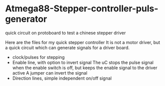 # Atmega88-Stepper-controller-puls-generator
quick circuit on protoboard to test a chinese stepper driver

Here are the files for my quick stepper controller
It is not a motor driver, but a quick circuit which can generate signals for a driver board.
- clock/pulses for stepping
- Enable line, with option to invert signal
  The uC stops the pulse signal when the enable switch is off, but keeps the enable signal to the driver active
  A jumper can invert the signal
- Direction lines, simple independent on/off signal





